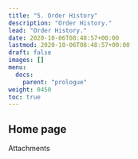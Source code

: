 ```yaml
---
title: "5. Order History"
description: "Order History."
lead: "Order History."
date: 2020-10-06T08:48:57+00:00
lastmod: 2020-10-06T08:48:57+00:00
draft: false
images: []
menu:
  docs:
    parent: "prologue"
weight: 0450
toc: true
---
```


## Home page

Attachments